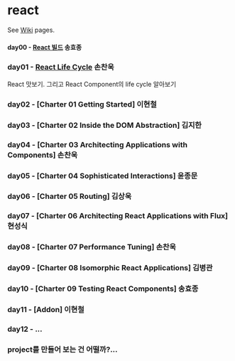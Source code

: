 # react

See [Wiki](https://github.com/studye/react/wiki) pages.

#### day00 - [React 빌드](https://github.com/studye/react/wiki/React-%EB%B9%8C%EB%93%9C%ED%95%98%EA%B8%B0) 송효종

### day01 - [React Life Cycle](https://github.com/studye/react/wiki/React-Life-Cycle) 손찬욱
React 맛보기. 그리고 React Component의 life cycle 알아보기

### day02 - [Charter 01 Getting Started] 이현철

### day03 - [Charter 02 Inside the DOM Abstraction] 김지한

### day04 - [Charter 03 Architecting Applications with Components] 손찬욱

### day05 - [Charter 04 Sophisticated Interactions] 윤종문

### day06 - [Charter 05 Routing] 김상욱

### day07 - [Charter 06 Architecting React Applications with Flux] 현성식

### day08 - [Charter 07 Performance Tuning] 손찬욱

### day09 - [Charter 08 Isomorphic React Applications] 김병관

### day10 - [Charter 09 Testing React Components] 송효종

### day11 - [Addon] 이현철

### day12 - ...

### project를 만들어 보는 건 어떨까?...
